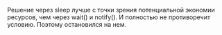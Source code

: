 Решение через sleep лучше с точки зрения потенциальной экономии ресурсов, чем через wait() и notify(). И полностью не противоречит условию. Поэтому остановился на нем.
